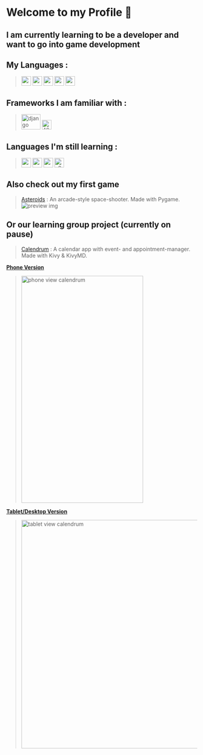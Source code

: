 # Welcome to my Profile 👋
## I am currently learning to be a developer and want to go into game development
## My Languages : 
> <img width="25" height="25" src="https://github.com/user-attachments/assets/9bcfad88-69e5-4b1e-b440-ea59d20f43b2" /> 
> <img width="25" height="25" src="https://github.com/user-attachments/assets/dc7a32ce-2f60-4f3d-9211-36ff04145490" /> 
> <img width="25" height="25" src="https://github.com/user-attachments/assets/5f4867ac-94ce-4418-b40c-1749ea20472c" /> 
> <img width="25" height="25" src="https://github.com/user-attachments/assets/230b30de-f02a-41df-9236-cb3ddee3fcaa" /> 
> <img width="25" height="25" src="https://github.com/user-attachments/assets/a4f71093-6e1f-419f-8980-a701ecdc86c3" />


## Frameworks I am familiar with :
> <img width="50" height="40" alt="django" src="https://github.com/user-attachments/assets/f4332ed4-db21-4c7c-9b41-88ae8f5fab88" />
> <img width="25" height="25" alt="4844577" src="https://github.com/user-attachments/assets/1d8f4fdf-30f5-41bb-a9a2-1c1af0fd8e0c" />




## Languages I'm still learning : 
> <img width="25" height="25" src="https://github.com/user-attachments/assets/14f478c5-72f4-41a3-9f14-468a5f674875"/> 
> <img width="25" height="25" src="https://github.com/user-attachments/assets/24a61225-1124-4959-9b1d-042f580ce576" />
> <img width="25" height="25" src="https://github.com/user-attachments/assets/ad7327bc-a61a-4007-99b6-62c682bf521f" />
> <img width="25" height="25" alt="a3s16nut3ylc1" src="https://github.com/user-attachments/assets/23b32ad0-3825-44f5-9013-e60b4080d1e1" />




## Also check out my first game
> [Asteroids](https://github.com/T334GE/Asteroids) : An arcade-style space-shooter. Made with Pygame.
> ![preview img](https://github.com/T334GE/Asteroids/blob/main/assets/images/game.gif)

## Or our learning group project (currently on pause)
> [Calendrum](https://github.com/kcs-prog/Calendrum) : A calendar app with event- and appointment-manager. Made with Kivy & KivyMD.
>
> 
<ins>**Phone Version**</ins>
> <img width="321" height="597" alt="phone view calendrum" src="https://github.com/user-attachments/assets/945a0754-3401-4046-82dd-f5fe6cef110e" />


<ins>**Tablet/Desktop Version**</ins>
> <img width="801" height="601" alt="tablet view calendrum" src="https://github.com/user-attachments/assets/2ce22d5f-fe76-4a21-a310-b3401b7aa70a" />
